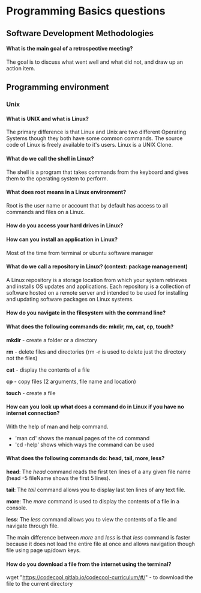 # Programming Basics questions

## Software Development Methodologies

#### What is the main goal of a retrospective meeting?
The goal is to discuss what went well and what did not, and draw up an action item.

## Programming environment

### Unix

#### What is UNIX and what is Linux?

The primary difference is that Linux and Unix are two different Operating Systems though they both have some common commands. 
The source code of Linux is freely available to it's users. Linux is a UNIX Clone.

#### What do we call the shell in Linux?
The shell is a program that takes commands from the keyboard and gives them to the operating system to perform.

#### What does root means in a Linux environment?
Root is the user name or account that by default has access to all commands and files on a Linux.

#### How do you access your hard drives in Linux?
#### How can you install an application in Linux?
Most of the time from terminal or ubuntu software manager
 
#### What do we call a repository in Linux? (context: package management)
A Linux repository is a storage location from which your system retrieves and installs OS updates and applications. 
Each repository is a collection of software hosted on a remote server and intended to be used for installing and updating software packages on Linux systems.

#### How do you navigate in the filesystem with the command line?
#### What does the following commands do: mkdir, rm, cat, cp, touch?
__mkdir__ - create a folder or a directory 

__rm__ - delete files and directories (rm -r is used to delete just the directory not the files)
 
__cat__ - display the contents of a file
 
__cp__ - copy files (2 arguments, file name and location)
 
__touch__ - create a file

#### How can you look up what does a command do in Linux if you have no internet connection?
With the help of man and help command.
- 'man cd' shows the manual pages of the cd command
- 'cd -help' shows which ways the command can be used

#### What does the following commands do: head, tail, more, less?
__head__: The _head_ command reads the first ten lines of a any given file name (head -5 fileName shows the first 5 lines). 

__tail__: The _tail_ command allows you to display last ten lines of any text file. 

__more__: The _more_ command is used to display the contents of a file in a console. 

__less__: The _less_ command allows you to view the contents of a file and navigate through file. 

The main difference between _more_ and _less_ is that _less_ command is faster because it does not load the entire file at once 
and allows navigation though file using page up/down keys.

#### How do you download a file from the internet using the terminal?
wget "https://codecool.gitlab.io/codecool-curriculum/#/" - to download the file to the current directory
